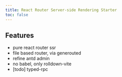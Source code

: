 ```yaml
---
title: React Router Server-side Rendering Starter
toc: false
---
```


## Features

* pure react router ssr
* file based router, via generouted
* refine antd admin
* no babel, only rolldown-vite
* [todo] typed-rpc
